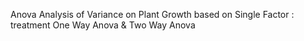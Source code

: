 Anova
Analysis of Variance on Plant Growth based on Single Factor : treatment
One Way Anova & Two Way Anova
